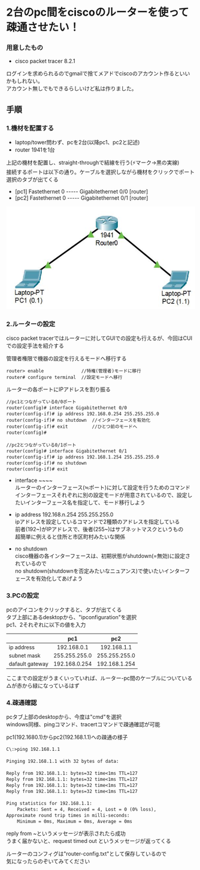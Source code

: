 # 2台のpc間をciscoのルーターを使って疎通させたい！

### 用意したもの
* cisco packet tracer 8.2.1

ログインを求められるのでgmailで捨てメアドでciscoのアカウント作るといいかもしれない。  
アカウント無しでもできるらしいけど私は作りました。


## 手順

### 1.機材を配置する
* laptop/tower問わず、pcを2台(以降pc1、pc2と記述)  
* router 1941を1台

上記の機材を配置し、straight-throughで結線を行う(⚡マーク→黒の実線)  
接続するポートは以下の通り。ケーブルを選択しながら機材をクリックでポート選択のタブが出てくる
* [pc1] Fastethernet 0 ----- Gigabitethernet 0/0 [router]
* [pc2] Fastethernet 0 ----- Gigabitethernet 0/1 [router]

![構成イメージ](./emulation.jpg)

### 2.ルーターの設定
cisco packet tracerではルーターに対してGUIでの設定も行えるが、今回はCUIでの設定手法を紹介する

管理者権限で機器の設定を行えるモードへ移行する
```
router> enable              //特権(管理者)モードに移行
router# configure terminal  //設定モードへ移行
```

ルーターの各ポートにIPアドレスを割り振る  

```
//pc1とつながっている0/0ポート
router(config)# interface Gigabitethernet 0/0
router(config-if)# ip address 192.168.0.254 255.255.255.0
router(config-if)# no shutdown  //インターフェースを有効化
router(config-if)# exit         //ひとつ前のモードへ
router(config)#

//pc2とつながっている0/1ポート
router(config)# interface Gigabitethernet 0/1
router(config-if)# ip address 192.168.1.254 255.255.255.0
router(config-if)# no shutdown
router(config-if)# exit
```
* interface ~~~~  
ルーターのインターフェース(≒ポート)に対して設定を行うためのコマンド  
インターフェースそれぞれに別の設定モードが用意されているので、設定したいインターフェース名を指定して、モード移行しよう

* ip address 192.168.n.254 255.255.255.0  
ipアドレスを設定しているコマンドで2種類のアドレスを指定している  
前者(192~)がIPアドレスで、後者(255~)はサブネットマスクというもの  
超簡単に例えると住所と市区町村みたいな関係

* no shutdown  
cisco機器の各インターフェースは、初期状態がshutdown(=無効)に設定されているので  
no shutdown(shutdownを否定みたいなニュアンス)で使いたいインターフェースを有効化してあげよう

### 3.PCの設定
pcのアイコンをクリックすると、タブが出てくる  
タブ上部にあるdesktopから、"ipconfiguration"を選択  
pc1、2それぞれに以下の値を入力

|| pc1 | pc2 |
|---|:---:|:---:|
| ip address | 192.168.0.1 | 192.168.1.1 |
| subnet mask | 255.255.255.0 | 255.255.255.0 |
|dafault gateway | 192.168.0.254 | 192.168.1.254

ここまでの設定がうまくいっていれば、ルーター-pc間のケーブルについている△が赤から緑になっているはず

### 4.疎通確認
pcタブ上部のdesktopから、今度は"cmd"を選択  
windows同様、pingコマンド、tracertコマンドで疎通確認が可能

pc1(192.1680.1)からpc2(192.168.1.1)への疎通の様子
```
C\:>ping 192.168.1.1

Pinging 192.168.1.1 with 32 bytes of data:

Reply from 192.168.1.1: bytes=32 time<1ms TTL=127
Reply from 192.168.1.1: bytes=32 time<1ms TTL=127
Reply from 192.168.1.1: bytes=32 time<1ms TTL=127
Reply from 192.168.1.1: bytes=32 time<1ms TTL=127

Ping statistics for 192.168.1.1:
    Packets: Sent = 4, Received = 4, Lost = 0 (0% loss),
Approximate round trip times in milli-seconds:
    Minimum = 0ms, Maximum = 0ms, Average = 0ms
```

reply from ~というメッセージが表示されたら成功  
うまく届かないと、request timed out というメッセージが返ってくる

ルーターのコンフィグは"router-config.txt"として保存しているので  
気になったらのぞいてみてください